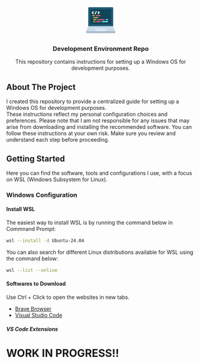 <a id="readme-top"></a>

<!-- PROJECT LOGO -->
<br />
<div align="center">
  <a href="https://github.com/bfeliano/dev-environment">
    <img src="config/logo.png" width="80" height="80">
  </a>

  <h3 align="center">Development Environment Repo</h3>

  <p align="center">
    This repository contains instructions for setting up a Windows OS for development purposes.
  </p>
</div>

## About The Project

I created this repository to provide a centralized guide for setting
up a Windows OS for development purposes.  
These instructions reflect my personal configuration choices and
preferences. Please note that I am not responsible for any issues
that may arise from downloading and installing the recommended
software. You can follow these instructions at your own risk.
Make sure you review and understand each step before proceeding.

## Getting Started

Here you can find the software, tools and configurations I use, with a focus on WSL (Windows Subsystem for Linux).

### Windows Configuration

#### Install WSL

The easiest way to install WSL is by running the command below in Commnand Prompt: 
```sh
wsl --install -d Ubuntu-24.04
```

You can also search for different Linux distributions available for WSL using the command below:
```sh
wsl --list --online
```

#### Softwares to Download

Use Ctrl + Click to open the websites in new tabs.

* [Brave Browser](https://brave.com/download/)
* [Visual Studio Code](https://code.visualstudio.com/download)

##### VS Code Extensions


# WORK IN PROGRESS!!
